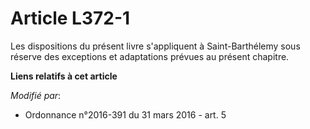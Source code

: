 # Article L372-1

Les dispositions du présent livre s'appliquent à Saint-Barthélemy sous réserve des exceptions et adaptations prévues au
présent chapitre.

**Liens relatifs à cet article**

_Modifié par_:

  - Ordonnance n°2016-391 du 31 mars 2016 - art. 5
